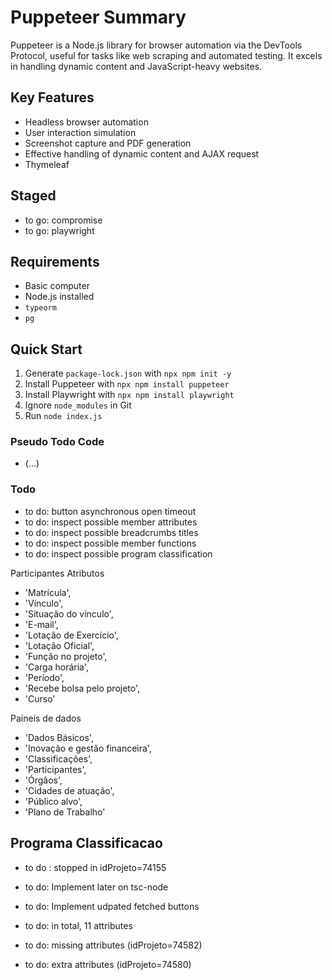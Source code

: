 # Puppeteer Summary

Puppeteer is a Node.js library for browser automation via the DevTools Protocol, useful for tasks like web scraping and automated testing. It excels in handling dynamic content and JavaScript-heavy websites.

## Key Features
- Headless browser automation
- User interaction simulation
- Screenshot capture and PDF generation
- Effective handling of dynamic content and AJAX request
- Thymeleaf

## Staged
- to go: compromise
- to go: playwright

## Requirements
- Basic computer
- Node.js installed
- `typeorm`
- `pg`

## Quick Start
1. Generate `package-lock.json` with `npx npm init -y`
2. Install Puppeteer with `npx npm install puppeteer`
2. Install Playwright with `npx npm install playwright`
3. Ignore `node_modules` in Git
4. Run `node index.js`

### Pseudo Todo Code
- (...)

### Todo
- to do: button asynchronous open timeout
- to do: inspect possible member attributes
- to do: inspect possible breadcrumbs titles
- to do: inspect possible member functions
- to do: inspect possible program classification

Participantes Atributos
- 'Matrícula',
- 'Vínculo',
- 'Situação do vínculo',
- 'E-mail',
- 'Lotação de Exercício',
- 'Lotação Oficial',
- 'Função no projeto',
- 'Carga horária',
- 'Período',
- 'Recebe bolsa pelo projeto',
- 'Curso'

Paineis de dados
- 'Dados Básicos',
- 'Inovação e gestão financeira',
- 'Classificações',
- 'Participantes',
- 'Órgãos',
- 'Cidades de atuação',
- 'Público alvo',
- 'Plano de Trabalho'

Programa Classificacao
- 


- to do : stopped in idProjeto=74155
- to do: Implement later on tsc-node
- to do: Implement udpated fetched buttons 

- to do: in total, 11 attributes
- to do: missing attributes (idProjeto=74582)
- to do: extra attributes (idProjeto=74580)